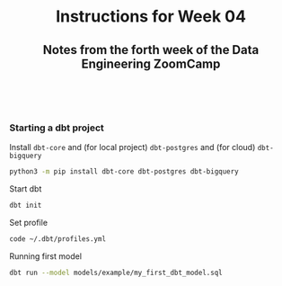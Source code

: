 <h1 align="center"> Instructions for Week 04 </h1>

<h2 align="center">Notes from the forth week of the Data Engineering ZoomCamp</h2>

<br>
<br>
<br>

### Starting a dbt project
Install `dbt-core` and (for local project) `dbt-postgres` and (for cloud) `dbt-bigquery`
```bash
python3 -m pip install dbt-core dbt-postgres dbt-bigquery
```

Start dbt
```bash
dbt init
```

Set profile
```bash
code ~/.dbt/profiles.yml
```

Running first model
```bash
dbt run --model models/example/my_first_dbt_model.sql
```